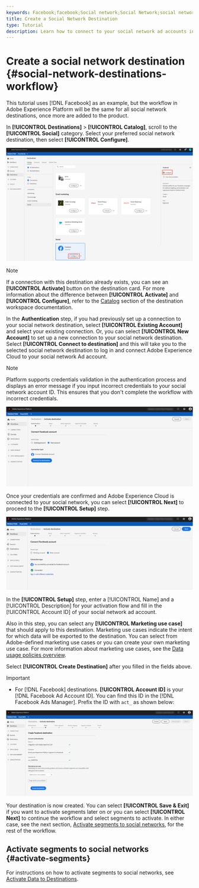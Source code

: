 ```yaml
---
keywords: Facebook;facebook;Social network;Social Network;social network authentication;Social network authentication
title: Create a Social Network Destination
type: Tutorial
description: Learn how to connect to your social network ad accounts in Adobe Experience Platform.
---
```


# Create a social network destination {#social-network-destinations-workflow}

This tutorial uses [!DNL Facebook] as an example, but the workflow in Adobe Experience Platform will be the same for all social network destinations, once more are added to the product.

In **[!UICONTROL Destinations]** > **[!UICONTROL Catalog]**, scroll to the **[!UICONTROL Social]** category. Select your preferred social network destination, then select **[!UICONTROL Configure]**.

![Connect to social network destination](../../assets/catalog/social/workflow/catalog.png)

>[!NOTE]
>
>If a connection with this destination already exists, you can see an **[!UICONTROL Activate]** button on the destination card. For more information about the difference between **[!UICONTROL Activate]** and **[!UICONTROL Configure]**, refer to the [Catalog](../../ui/destinations-workspace.md#catalog) section of the destination workspace documentation.   

In the **Authentication** step, if you had previously set up a connection to your social network destination, select **[!UICONTROL Existing Account]** and select your existing connection. Or, you can select **[!UICONTROL New Account]** to set up a new connection to your social network destination. Select **[!UICONTROL Connect to destination]** and this will take you to the selected social network destination to log in and connect Adobe Experience Cloud to your social network Ad account.

>[!NOTE]
>
>Platform supports credentials validation in the authentication process and displays an error message if you input incorrect credentials to your social network account ID. This ensures that you don't complete the workflow with incorrect credentials.

![Connect to social network destination - authentication step](../../assets/catalog/social/workflow/pre-connect.png)

Once your credentials are confirmed and Adobe Experience Cloud is connected to your social network, you can select **[!UICONTROL Next]** to proceed to the **[!UICONTROL Setup]** step.

![Credentials confirmed](../../assets/catalog/social/workflow/post-connect.png)

In the **[!UICONTROL Setup]** step, enter a [!UICONTROL Name] and a [!UICONTROL Description] for your activation flow and fill in the [!UICONTROL Account ID] of your social network ad account. 

Also in this step, you can select any **[!UICONTROL Marketing use case]** that should apply to this destination. Marketing use cases indicate the intent for which data will be exported to the destination. You can select from Adobe-defined marketing use cases or you can create your own marketing use case. For more information about marketing use cases, see the [Data usage policies overview](../../../data-governance/policies/overview.md). 
 
Select **[!UICONTROL Create Destination]** after you filled in the fields above.

>[!IMPORTANT]
>
> * For [!DNL Facebook] destinations. **[!UICONTROL Account ID]** is your [!DNL Facebook Ad Account ID]. You can find this ID in the [!DNL Facebook Ads Manager]. Prefix the ID with `act_` as shown below: 

![Connect to social network destination - setup step](../../assets/catalog/social/workflow/setup.png)

Your destination is now created. You can select **[!UICONTROL Save & Exit]** if you want to activate segments later on or you can select **[!UICONTROL Next]** to continue the workflow and select segments to activate. In either case, see the next section, [Activate segments to social networks](#activate-segments), for the rest of the workflow.

## Activate segments to social networks {#activate-segments}

For instructions on how to activate segments to social networks, see [Activate Data to Destinations](../../ui/activate-destinations.md).